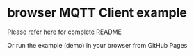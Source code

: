 # browser MQTT Client example

Please [refer here](../#readme) for complete README

Or run the example (demo) in your browser from GitHub Pages
